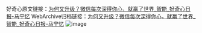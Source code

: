 好奇心原文链接：[为何又升级？微信每次深得你心，就赢了世界_智能_好奇心日报-马宁忆](https://www.qdaily.com/articles/1886.html)
WebArchive归档链接：[为何又升级？微信每次深得你心，就赢了世界_智能_好奇心日报-马宁忆](http://web.archive.org/web/20190623150103/https://www.qdaily.com/articles/1886.html)
![image](http://ww3.sinaimg.cn/large/007d5XDply1g3v4kgo5omj30u04u3e81)
